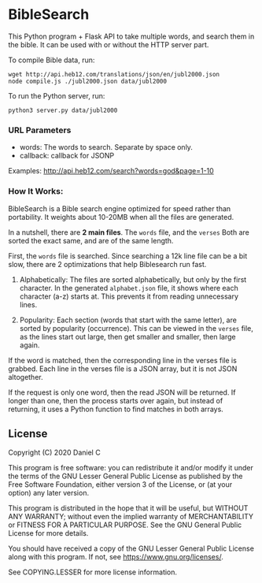 # BibleSearch
This Python program + Flask API to take multiple words, and search them in the bible.
It can be used with or without the HTTP server part.

To compile Bible data, run:
```
wget http://api.heb12.com/translations/json/en/jubl2000.json
node compile.js ./jubl2000.json data/jubl2000
```

To run the Python server, run:
```
python3 server.py data/jubl2000
```

### URL Parameters
* words: The words to search. Separate by space only.
* callback: callback for JSONP

Examples:
http://api.heb12.com/search?words=god&page=1-10

### How It Works:

BibleSearch is a Bible search engine optimized for speed rather than portability.
It weights about 10-20MB when all the files are generated.

In a nutshell, there are **2 main files**. The `words` file, and the `verses`
Both are sorted the exact same, and are of the same length.



First, the `words` file is searched. Since searching a 12k line file can be a
bit slow, there are 2 optimizations that help Biblesearch run fast.

1. Alphabetically:
The files are sorted alphabetically, but only by the first character. In
the generated `alphabet.json` file, it shows where each character (a-z) starts at.
This prevents it from reading unnecessary lines.

2. Popularity:
Each section (words that start with the same letter), are sorted by
popularity (occurrence). This can be viewed in the `verses` file, as
the lines start out large, then get smaller and smaller, then large again.


If the word is matched, then the corresponding line in the verses file is
grabbed. Each line in the verses file is a JSON array, but it is not JSON altogether.

If the request is only one word, then the read JSON will be returned. If longer than one,
then the process starts over again, but instead of returning,
it uses a Python function to find matches in both arrays.

## License

Copyright (C) 2020 Daniel C

This program is free software: you can redistribute it and/or modify
it under the terms of the GNU Lesser General Public License as published by
the Free Software Foundation, either version 3 of the License, or
(at your option) any later version.

This program is distributed in the hope that it will be useful,
but WITHOUT ANY WARRANTY; without even the implied warranty of
MERCHANTABILITY or FITNESS FOR A PARTICULAR PURPOSE.  See the
GNU General Public License for more details.

You should have received a copy of the GNU Lesser General Public License
along with this program.  If not, see <https://www.gnu.org/licenses/>.

See COPYING.LESSER for more license information.
